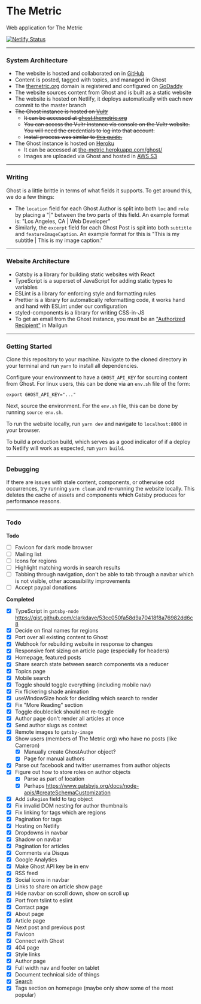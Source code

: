 # The Metric

Web application for The Metric

[![Netlify Status](https://api.netlify.com/api/v1/badges/8e48634c-3066-49a4-a099-b27251163d3f/deploy-status)](https://app.netlify.com/sites/metric/deploys)

---

### System Architecture

- The website is hosted and collaborated on in [GitHub](https://github.com/cacabo/metric)
- Content is posted, tagged with topics, and managed in Ghost
- The [themetric.org](https://www.themetric.org) domain is registered and configured on [GoDaddy](https://www.godaddy.com)
- The website sources content from Ghost and is built as a static website
- The website is hosted on Netlify, it deploys automatically with each new commit to the master branch
- ~~The Ghost instance is hosted on [Vultr](https://www.vultr.com/)~~
  - ~~It can be accessed at [ghost.themetric.org](https://www.ghost.themetric.org)~~
  - ~~You can access the Vultr instance via console on the Vultr website. You will need the credentials to log into that account.~~
  - ~~Install process was similar to [this guide.](https://ghost.org/docs/install/ubuntu/)~~
- The Ghost instance is hosted on [Heroku](https://heroku.com)
  - It can be accessed at [the-metric.herokuapp.com/ghost/](https://the-metric.herokuapp.com/ghost/)
  - Images are uploaded via Ghost and hosted in [AWS S3](https://s3.amazonaws.com/)

---

### Writing

Ghost is a little brittle in terms of what fields it supports. To get around this, we do a few things:

- The `location` field for each Ghost Author is split into both `loc` and `role` by placing a "|" between the two parts of this field. An example format is: "Los Angeles, CA | Web Developer"
- Similarly, the `excerpt` field for each Ghost Post is spit into both `subtitle` and `featureImageCaption`. An example format for this is "This is my subtitle | This is my image caption."

---

### Website Architecture

- Gatsby is a library for building static websites with React
- TypeScript is a superset of JavaScript for adding static types to variables
- ESLint is a library for enforcing style and formatting rules
- Prettier is a library for automatically reformatting code, it works hand and hand with ESLint under our configuration
- styled-components is a library for writing CSS-in-JS
- To get an email from the Ghost instance, you must be an ["Authorized Recipient"](https://help.mailgun.com/hc/en-us/articles/217531258-Authorized-Recipients) in Mailgun

---

### Getting Started

Clone this repository to your machine. Navigate to the cloned directory in your terminal and run `yarn` to install all dependencies.

Configure your environment to have a `GHOST_API_KEY` for sourcing content from Ghost. For linux users, this can be done via an `env.sh` file of the form:

```text
export GHOST_API_KEY="..."
```

Next, source the environment. For the `env.sh` file, this can be done by running `source env.sh`.

To run the website locally, run `yarn dev` and navigate to `localhost:8000` in your browser.

To build a production build, which serves as a good indicator of if a deploy to Netlify will work as expected, run `yarn build`.

---

### Debugging

If there are issues with stale content, components, or otherwise odd occurrences, try running `yarn clean` and re-running the website locally. This deletes the cache of assets and components which Gatsby produces for performance reasons.

---

### Todo

**Todo**

- [ ] Favicon for dark mode browser
- [ ] Mailing list
- [ ] Icons for regions
- [ ] Highlight matching words in search results
- [ ] Tabbing through navigation, don't be able to tab through a navbar which is not visible, other accessibility improvements
- [ ] Accept paypal donations

**Completed**

- [x] TypeScript in `gatsby-node` https://gist.github.com/clarkdave/53cc050fa58d9a70418f8a76982dd6c8
- [x] Decide on final names for regions
- [x] Port over all existing content to Ghost
- [x] Webhook for rebuilding website in response to changes
- [x] Responsive font sizing on article page (especially for headers)
- [x] Homepage, featured posts
- [x] Share search state between search components via a reducer
- [x] Topics page
- [x] Mobile search
- [x] Toggle should toggle everything (including mobile nav)
- [x] Fix flickering shade animation
- [x] useWindowSize hook for deciding which search to render
- [x] Fix "More Reading" section
- [x] Toggle doubleclick should not re-toggle
- [x] Author page don't render all articles at once
- [x] Send author slugs as context
- [x] Remote images to `gatsby-image`
- [x] Show users (members of The Metric org) who have no posts (like Cameron)
  - [x] Manually create GhostAuthor object?
  - [x] Page for manual authors
- [x] Parse out facebook and twitter usernames from author objects
- [x] Figure out how to store roles on author objects
  - [x] Parse as part of location
  - [x] Perhaps https://www.gatsbyjs.org/docs/node-apis/#createSchemaCustomization
- [x] Add `isRegion` field to tag object
- [x] Fix invalid DOM nesting for author thumbnails
- [x] Fix linking for tags which are regions
- [x] Pagination for tags
- [x] Hosting on Netlify
- [x] Dropdowns in navbar
- [x] Shadow on navbar
- [x] Pagination for articles
- [x] Comments via Disqus
- [x] Google Analytics
- [x] Make Ghost API key be in env
- [x] RSS feed
- [x] Social icons in navbar
- [x] Links to share on article show page
- [x] Hide navbar on scroll down, show on scroll up
- [x] Port from tslint to eslint
- [x] Contact page
- [x] About page
- [x] Article page
- [x] Next post and previous post
- [x] Favicon
- [x] Connect with Ghost
- [x] 404 page
- [x] Style links
- [x] Author page
- [x] Full width nav and footer on tablet
- [x] Document technical side of things
- [x] [Search](https://www.gatsbyjs.org/packages/gatsby-plugin-flexsearch/)
- [x] Tags section on homepage (maybe only show some of the most popular)
